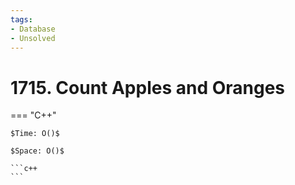 ```yaml
---
tags:
- Database
- Unsolved
---
```



# 1715. Count Apples and Oranges

=== "C++"

    $Time: O()$

    $Space: O()$

    ```c++
    ```